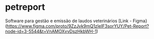 # petreport
Software para gestão e emissão de laudos veterinários
[Link - Figma}(https://www.figma.com/proto/9ZzJvk9mQ1zIeIF3sorYUY/Pet-Report?node-id=3-5544&t=VnAMOXvvDszHkbWH-1)
